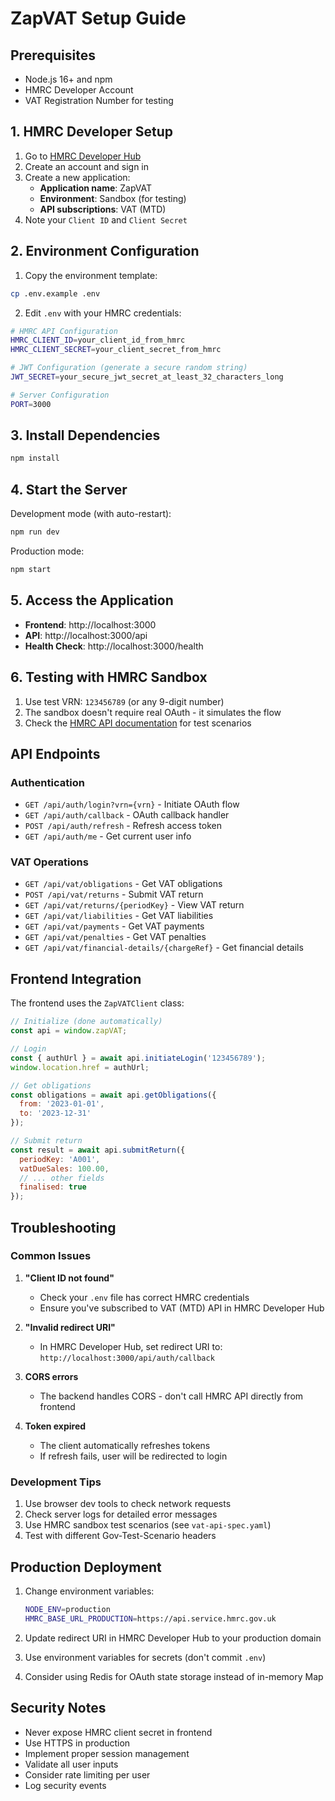 # ZapVAT Setup Guide

## Prerequisites

- Node.js 16+ and npm
- HMRC Developer Account
- VAT Registration Number for testing

## 1. HMRC Developer Setup

1. Go to [HMRC Developer Hub](https://developer.service.hmrc.gov.uk/)
2. Create an account and sign in
3. Create a new application:
   - **Application name**: ZapVAT
   - **Environment**: Sandbox (for testing)
   - **API subscriptions**: VAT (MTD)
4. Note your `Client ID` and `Client Secret`

## 2. Environment Configuration

1. Copy the environment template:
```bash
cp .env.example .env
```

2. Edit `.env` with your HMRC credentials:
```bash
# HMRC API Configuration
HMRC_CLIENT_ID=your_client_id_from_hmrc
HMRC_CLIENT_SECRET=your_client_secret_from_hmrc

# JWT Configuration (generate a secure random string)
JWT_SECRET=your_secure_jwt_secret_at_least_32_characters_long

# Server Configuration
PORT=3000
```

## 3. Install Dependencies

```bash
npm install
```

## 4. Start the Server

Development mode (with auto-restart):
```bash
npm run dev
```

Production mode:
```bash
npm start
```

## 5. Access the Application

- **Frontend**: http://localhost:3000
- **API**: http://localhost:3000/api
- **Health Check**: http://localhost:3000/health

## 6. Testing with HMRC Sandbox

1. Use test VRN: `123456789` (or any 9-digit number)
2. The sandbox doesn't require real OAuth - it simulates the flow
3. Check the [HMRC API documentation](https://developer.service.hmrc.gov.uk/api-documentation/docs/api/service/vat-api) for test scenarios

## API Endpoints

### Authentication
- `GET /api/auth/login?vrn={vrn}` - Initiate OAuth flow
- `GET /api/auth/callback` - OAuth callback handler
- `POST /api/auth/refresh` - Refresh access token
- `GET /api/auth/me` - Get current user info

### VAT Operations
- `GET /api/vat/obligations` - Get VAT obligations
- `POST /api/vat/returns` - Submit VAT return
- `GET /api/vat/returns/{periodKey}` - View VAT return
- `GET /api/vat/liabilities` - Get VAT liabilities
- `GET /api/vat/payments` - Get VAT payments
- `GET /api/vat/penalties` - Get VAT penalties
- `GET /api/vat/financial-details/{chargeRef}` - Get financial details

## Frontend Integration

The frontend uses the `ZapVATClient` class:

```javascript
// Initialize (done automatically)
const api = window.zapVAT;

// Login
const { authUrl } = await api.initiateLogin('123456789');
window.location.href = authUrl;

// Get obligations
const obligations = await api.getObligations({
  from: '2023-01-01',
  to: '2023-12-31'
});

// Submit return
const result = await api.submitReturn({
  periodKey: 'A001',
  vatDueSales: 100.00,
  // ... other fields
  finalised: true
});
```

## Troubleshooting

### Common Issues

1. **"Client ID not found"**
   - Check your `.env` file has correct HMRC credentials
   - Ensure you've subscribed to VAT (MTD) API in HMRC Developer Hub

2. **"Invalid redirect URI"**
   - In HMRC Developer Hub, set redirect URI to: `http://localhost:3000/api/auth/callback`

3. **CORS errors**
   - The backend handles CORS - don't call HMRC API directly from frontend

4. **Token expired**
   - The client automatically refreshes tokens
   - If refresh fails, user will be redirected to login

### Development Tips

1. Use browser dev tools to check network requests
2. Check server logs for detailed error messages
3. Use HMRC sandbox test scenarios (see `vat-api-spec.yaml`)
4. Test with different Gov-Test-Scenario headers

## Production Deployment

1. Change environment variables:
   ```bash
   NODE_ENV=production
   HMRC_BASE_URL_PRODUCTION=https://api.service.hmrc.gov.uk
   ```

2. Update redirect URI in HMRC Developer Hub to your production domain

3. Use environment variables for secrets (don't commit `.env`)

4. Consider using Redis for OAuth state storage instead of in-memory Map

## Security Notes

- Never expose HMRC client secret in frontend
- Use HTTPS in production
- Implement proper session management
- Validate all user inputs
- Consider rate limiting per user
- Log security events